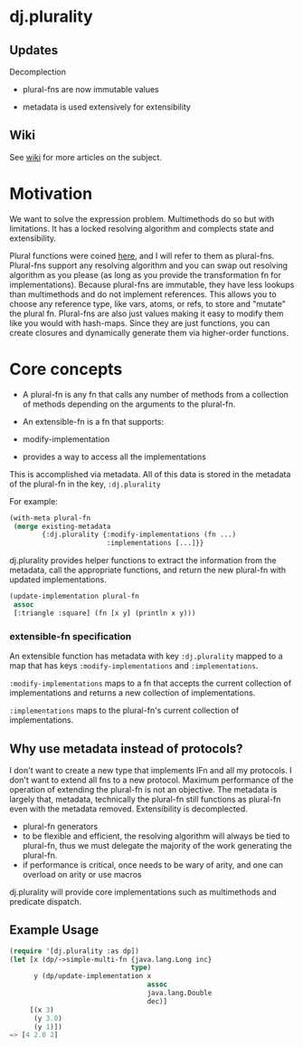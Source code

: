 # dj.plurality

## Updates

Decomplection

- plural-fns are now immutable values

- metadata is used extensively for extensibility

## Wiki

See [wiki](https://github.com/bmillare/dj.plurality/wiki) for more articles on the subject.

# Motivation

We want to solve the expression problem. Multimethods do so but with limitations. It has a locked resolving algorithm and complects state and extensibility.

Plural functions were coined [here](https://groups.google.com/forum/?fromgroups=#!topic/clojure/KC-zfUE1rXk), and I will refer to them as plural-fns. Plural-fns support any resolving algorithm and you can swap out resolving algorithm as you please (as long as you provide the transformation fn for implementations). Because plural-fns are immutable, they have less lookups than multimethods and do not implement references. This allows you to choose any reference type, like vars, atoms, or refs, to store and "mutate" the plural fn. Plural-fns are also just values making it easy to modify them like you would with hash-maps. Since they are just functions, you can create closures and dynamically generate them via higher-order functions.

# Core concepts

- A plural-fn is any fn that calls any number of methods from a collection of methods depending on the arguments to the plural-fn.

- An extensible-fn is a fn that supports:
 - modify-implementation
 - provides a way to access all the implementations

This is accomplished via metadata. All of this data is stored in the metadata of the plural-fn in the key, `:dj.plurality`

For example:

```lisp
(with-meta plural-fn
 (merge existing-metadata
        {:dj.plurality {:modify-implementations (fn ...)
                        :implementations [...]}}
```

dj.plurality provides helper functions to extract the information from the metadata, call the appropriate functions, and return the new plural-fn with updated implementations.

```lisp
(update-implementation plural-fn
 assoc
 [:triangle :square] (fn [x y] (println x y)))
```

### extensible-fn specification

An extensible function has metadata with key `:dj.plurality` mapped to a map that has keys `:modify-implementations` and `:implementations`.

`:modify-implementations` maps to a fn that accepts the current collection of implementations and returns a new collection of implementations.

`:implementations` maps to the plural-fn's current collection of implementations.

## Why use metadata instead of protocols?

I don't want to create a new type that implements IFn and all my protocols. I don't want to extend all fns to a new protocol. Maximum performance of the operation of extending the plural-fn is not an objective. The metadata is largely that, metadata, technically the plural-fn still functions as plural-fn even with the metadata removed. Extensibility is decomplected.

- plural-fn generators
 - to be flexible and efficient, the resolving algorithm will always be tied to plural-fn, thus we must delegate the majority of the work generating the plural-fn.
 - if performance is critical, once needs to be wary of arity, and one can overload on arity or use macros

dj.plurality will provide core implementations such as multimethods and predicate dispatch.

## Example Usage

```lisp
(require '[dj.plurality :as dp])
(let [x (dp/->simple-multi-fn {java.lang.Long inc}
                              type)
      y (dp/update-implementation x
                                  assoc
                                  java.lang.Double
                                  dec)]
     [(x 3)
      (y 3.0)
      (y 1)])
=> [4 2.0 2]
```
